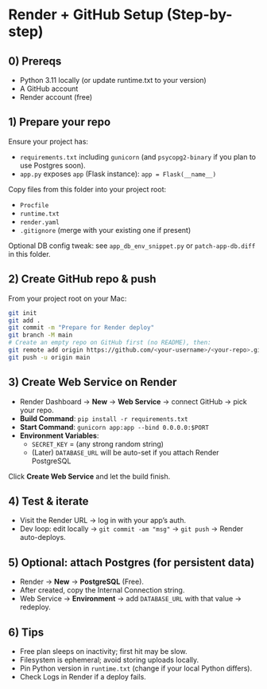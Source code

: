 # Render + GitHub Setup (Step-by-step)

## 0) Prereqs
- Python 3.11 locally (or update runtime.txt to your version)
- A GitHub account
- Render account (free)

## 1) Prepare your repo
Ensure your project has:
- `requirements.txt` including `gunicorn` (and `psycopg2-binary` if you plan to use Postgres soon).
- `app.py` exposes `app` (Flask instance): `app = Flask(__name__)`

Copy files from this folder into your project root:
- `Procfile`
- `runtime.txt`
- `render.yaml`
- `.gitignore` (merge with your existing one if present)

Optional DB config tweak: see `app_db_env_snippet.py` or `patch-app-db.diff` in this folder.

## 2) Create GitHub repo & push
From your project root on your Mac:
```bash
git init
git add .
git commit -m "Prepare for Render deploy"
git branch -M main
# Create an empty repo on GitHub first (no README), then:
git remote add origin https://github.com/<your-username>/<your-repo>.git
git push -u origin main
```

## 3) Create Web Service on Render
- Render Dashboard → **New** → **Web Service** → connect GitHub → pick your repo.
- **Build Command**: `pip install -r requirements.txt`
- **Start Command**: `gunicorn app:app --bind 0.0.0.0:$PORT`
- **Environment Variables**:
  - `SECRET_KEY` = (any strong random string)
  - (Later) `DATABASE_URL` will be auto-set if you attach Render PostgreSQL

Click **Create Web Service** and let the build finish.

## 4) Test & iterate
- Visit the Render URL → log in with your app’s auth.
- Dev loop: edit locally → `git commit -am "msg"` → `git push` → Render auto-deploys.

## 5) Optional: attach Postgres (for persistent data)
- Render → **New** → **PostgreSQL** (Free).
- After created, copy the Internal Connection string.
- Web Service → **Environment** → add `DATABASE_URL` with that value → redeploy.

## 6) Tips
- Free plan sleeps on inactivity; first hit may be slow.
- Filesystem is ephemeral; avoid storing uploads locally.
- Pin Python version in `runtime.txt` (change if your local Python differs).
- Check Logs in Render if a deploy fails.

